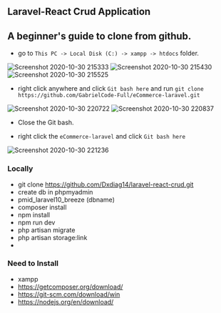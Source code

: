 ## Laravel-React Crud Application

## A beginner's guide to clone from github. 

* go to `This PC -> Local Disk (C:) -> xampp -> htdocs` folder.

![Screenshot 2020-10-30 215333](https://user-images.githubusercontent.com/61103022/97713413-c12c8a80-1afa-11eb-8ad6-de787fb453d0.png)
![Screenshot 2020-10-30 215430](https://user-images.githubusercontent.com/61103022/97713405-bf62c700-1afa-11eb-840c-c1b2c6060706.png)
![Screenshot 2020-10-30 215525](https://user-images.githubusercontent.com/61103022/97713410-c093f400-1afa-11eb-89ad-19bc2851dd70.png)

* right click anywhere and click `Git bash here` and run `git clone https://github.com/GabrielCode-Full/eCommerce-laravel.git`

![Screenshot 2020-10-30 220722](https://user-images.githubusercontent.com/61103022/97714826-993e2680-1afc-11eb-9363-e32cd30a2a49.png)
![Screenshot 2020-10-30 220837](https://user-images.githubusercontent.com/61103022/97714835-9ba08080-1afc-11eb-8377-32dc40f40eb0.png)

* Close the Git bash.

* right click the `eCommerce-laravel` and click `Git bash here` 

![Screenshot 2020-10-30 221236](https://user-images.githubusercontent.com/61103022/97715215-17023200-1afd-11eb-9d8e-6e2d5e6beef1.png)

### Locally

-   git clone https://github.com/Dxdiag14/laravel-react-crud.git
-   create db in phpmyadmin
-   pmid_laravel10_breeze (dbname)
-   composer install
-   npm install
-   npm run dev
-   php artisan migrate
-   php artisan storage:link
-   
### Need to Install

-   xampp
-   https://getcomposer.org/download/
-   https://git-scm.com/download/win
-   https://nodejs.org/en/download/
